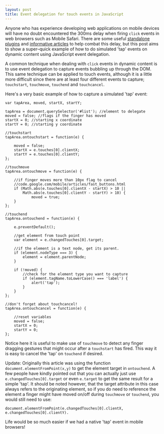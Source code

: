 ```yaml
---
layout: post
title: Event delegation for touch events in JavaScript
---
```


Anyone who has experience developing web applications on mobile devices will have no doubt encountered the 300ms delay when firing `click` events in web browsers such as Mobile Safari. There are some useful [standalone plugins](https://github.com/cheeaun/tappable) and [informative articles](http://code.google.com/mobile/articles/fast_buttons.html) to help combat this delay, but this post aims to show a super–quick example of how to do simulated 'tap' events on dynamic content using JavaScript event delegation.

A common technique when dealing with `click` events in dynamic content is to use event delegation to capture events bubbling up through the DOM. This same technique can be applied to touch events, although it is a little more difficult since there are at least four different events to capture; `touchstart`, `touchmove`, `touchend` and `touchcancel`.

Here's a very basic example of how to capture a simulated 'tap' event:

	var tapArea, moved, startX, startY;

	tapArea = document.querySelector('#list'); //element to delegate
	moved = false; //flags if the finger has moved
	startX = 0; //starting x coordinate
	startY = 0; //starting y coordinate

	//touchstart			
	tapArea.ontouchstart = function(e) {

		moved = false;
		startX = e.touches[0].clientX;
  		startY = e.touches[0].clientY;
	};

	//touchmove	
	tapArea.ontouchmove = function(e) {

        //if finger moves more than 10px flag to cancel
        //code.google.com/mobile/articles/fast_buttons.html
		if (Math.abs(e.touches[0].clientX - startX) > 10 ||
      		Math.abs(e.touches[0].clientY - startY) > 10) {
    			moved = true;
  		}
	};

	//touchend
	tapArea.ontouchend = function(e) {

		e.preventDefault();

        //get element from touch point
		var element = e.changedTouches[0].target;

        //if the element is a text node, get its parent.
		if (element.nodeType === 3) {	
			element = element.parentNode;
		}

		if (!moved) {
            //check for the element type you want to capture
			if (element.tagName.toLowerCase() === 'label') {
            	alert('tap');
            }
		}
	};

	//don't forget about touchcancel!
	tapArea.ontouchcancel = function(e) {

    	//reset variables
		moved = false;
		startX = 0;
  		startY = 0;
	};

Notice here it is useful to make use of `touchmove` to detect any finger dragging gestures that might occur after a `touchstart` has fired. This way it is easy to cancel the 'tap' on `touchend` if desired.

Update: Originally this article was using the function `document.elementFromPoint(x,y)` to get the element target in `ontouchend`. A few people have kindly pointed out that you can actually just use `e.changedTouches[0].target` or even `e.target` to get the same result for a simple 'tap'. It should be noted however, that the target attribute in this case always refers to the originating element, so if you do need to reference the element a finger might have moved on/off during `touchmove` or `touchend`, you would still need to use:

	document.elementFromPoint(e.changedTouches[0].clientX, e.changedTouches[0].clientY).

Life would be so much easier if we had a native 'tap' event in mobile browsers!
